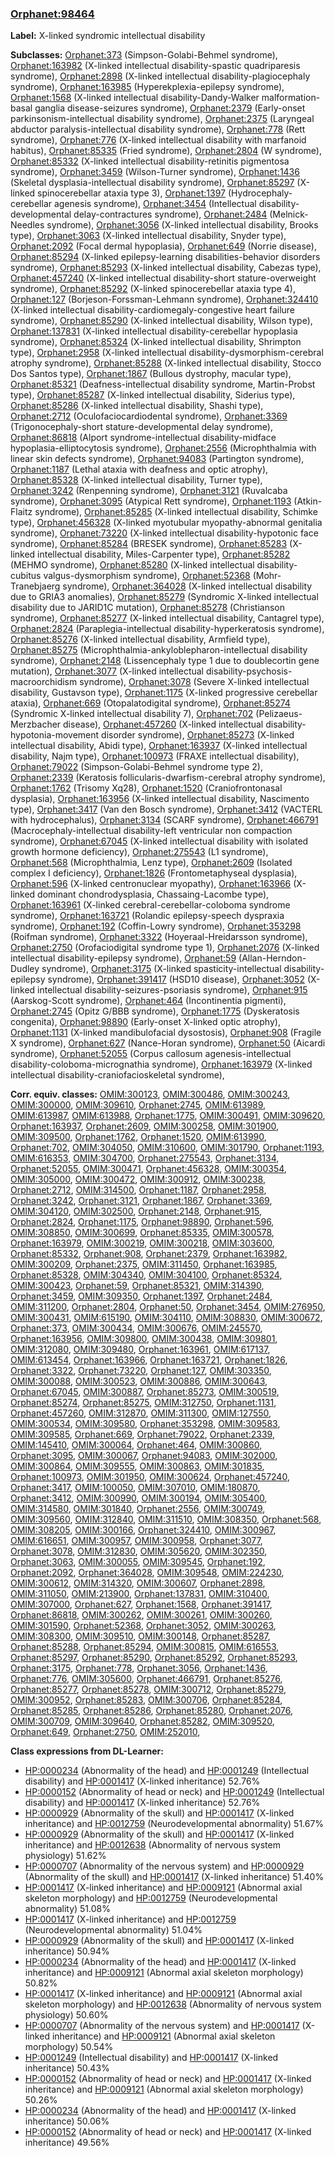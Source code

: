 
### [Orphanet:98464](http://www.orpha.net/ORDO/Orphanet_98464)
**Label:** X-linked syndromic intellectual disability

**Subclasses:** [Orphanet:373](http://www.orpha.net/ORDO/Orphanet_373) (Simpson-Golabi-Behmel syndrome), [Orphanet:163982](http://www.orpha.net/ORDO/Orphanet_163982) (X-linked intellectual disability-spastic quadriparesis syndrome), [Orphanet:2898](http://www.orpha.net/ORDO/Orphanet_2898) (X-linked intellectual disability-plagiocephaly syndrome), [Orphanet:163985](http://www.orpha.net/ORDO/Orphanet_163985) (Hyperekplexia-epilepsy syndrome), [Orphanet:1568](http://www.orpha.net/ORDO/Orphanet_1568) (X-linked intellectual disability-Dandy-Walker malformation-basal ganglia disease-seizures syndrome), [Orphanet:2379](http://www.orpha.net/ORDO/Orphanet_2379) (Early-onset parkinsonism-intellectual disability syndrome), [Orphanet:2375](http://www.orpha.net/ORDO/Orphanet_2375) (Laryngeal abductor paralysis-intellectual disability syndrome), [Orphanet:778](http://www.orpha.net/ORDO/Orphanet_778) (Rett syndrome), [Orphanet:776](http://www.orpha.net/ORDO/Orphanet_776) (X-linked intellectual disability with marfanoid habitus), [Orphanet:85335](http://www.orpha.net/ORDO/Orphanet_85335) (Fried syndrome), [Orphanet:2804](http://www.orpha.net/ORDO/Orphanet_2804) (W syndrome), [Orphanet:85332](http://www.orpha.net/ORDO/Orphanet_85332) (X-linked intellectual disability-retinitis pigmentosa syndrome), [Orphanet:3459](http://www.orpha.net/ORDO/Orphanet_3459) (Wilson-Turner syndrome), [Orphanet:1436](http://www.orpha.net/ORDO/Orphanet_1436) (Skeletal dysplasia-intellectual disability syndrome), [Orphanet:85297](http://www.orpha.net/ORDO/Orphanet_85297) (X-linked spinocerebellar ataxia type 3), [Orphanet:1397](http://www.orpha.net/ORDO/Orphanet_1397) (Hydrocephaly-cerebellar agenesis syndrome), [Orphanet:3454](http://www.orpha.net/ORDO/Orphanet_3454) (Intellectual disability-developmental delay-contractures syndrome), [Orphanet:2484](http://www.orpha.net/ORDO/Orphanet_2484) (Melnick-Needles syndrome), [Orphanet:3056](http://www.orpha.net/ORDO/Orphanet_3056) (X-linked intellectual disability, Brooks type), [Orphanet:3063](http://www.orpha.net/ORDO/Orphanet_3063) (X-linked intellectual disability, Snyder type), [Orphanet:2092](http://www.orpha.net/ORDO/Orphanet_2092) (Focal dermal hypoplasia), [Orphanet:649](http://www.orpha.net/ORDO/Orphanet_649) (Norrie disease), [Orphanet:85294](http://www.orpha.net/ORDO/Orphanet_85294) (X-linked epilepsy-learning disabilities-behavior disorders syndrome), [Orphanet:85293](http://www.orpha.net/ORDO/Orphanet_85293) (X-linked intellectual disability, Cabezas type), [Orphanet:457240](http://www.orpha.net/ORDO/Orphanet_457240) (X-linked intellectual disability-short stature-overweight syndrome), [Orphanet:85292](http://www.orpha.net/ORDO/Orphanet_85292) (X-linked spinocerebellar ataxia type 4), [Orphanet:127](http://www.orpha.net/ORDO/Orphanet_127) (Borjeson-Forssman-Lehmann syndrome), [Orphanet:324410](http://www.orpha.net/ORDO/Orphanet_324410) (X-linked intellectual disability-cardiomegaly-congestive heart failure syndrome), [Orphanet:85290](http://www.orpha.net/ORDO/Orphanet_85290) (X-linked intellectual disability, Wilson type), [Orphanet:137831](http://www.orpha.net/ORDO/Orphanet_137831) (X-linked intellectual disability-cerebellar hypoplasia syndrome), [Orphanet:85324](http://www.orpha.net/ORDO/Orphanet_85324) (X-linked intellectual disability, Shrimpton type), [Orphanet:2958](http://www.orpha.net/ORDO/Orphanet_2958) (X-linked intellectual disability-dysmorphism-cerebral atrophy syndrome), [Orphanet:85288](http://www.orpha.net/ORDO/Orphanet_85288) (X-linked intellectual disability, Stocco Dos Santos type), [Orphanet:1867](http://www.orpha.net/ORDO/Orphanet_1867) (Bullous dystrophy, macular type), [Orphanet:85321](http://www.orpha.net/ORDO/Orphanet_85321) (Deafness-intellectual disability syndrome, Martin-Probst type), [Orphanet:85287](http://www.orpha.net/ORDO/Orphanet_85287) (X-linked intellectual disability, Siderius type), [Orphanet:85286](http://www.orpha.net/ORDO/Orphanet_85286) (X-linked intellectual disability, Shashi type), [Orphanet:2712](http://www.orpha.net/ORDO/Orphanet_2712) (Oculofaciocardiodental syndrome), [Orphanet:3369](http://www.orpha.net/ORDO/Orphanet_3369) (Trigonocephaly-short stature-developmental delay syndrome), [Orphanet:86818](http://www.orpha.net/ORDO/Orphanet_86818) (Alport syndrome-intellectual disability-midface hypoplasia-elliptocytosis syndrome), [Orphanet:2556](http://www.orpha.net/ORDO/Orphanet_2556) (Microphthalmia with linear skin defects syndrome), [Orphanet:94083](http://www.orpha.net/ORDO/Orphanet_94083) (Partington syndrome), [Orphanet:1187](http://www.orpha.net/ORDO/Orphanet_1187) (Lethal ataxia with deafness and optic atrophy), [Orphanet:85328](http://www.orpha.net/ORDO/Orphanet_85328) (X-linked intellectual disability, Turner type), [Orphanet:3242](http://www.orpha.net/ORDO/Orphanet_3242) (Renpenning syndrome), [Orphanet:3121](http://www.orpha.net/ORDO/Orphanet_3121) (Ruvalcaba syndrome), [Orphanet:3095](http://www.orpha.net/ORDO/Orphanet_3095) (Atypical Rett syndrome), [Orphanet:1193](http://www.orpha.net/ORDO/Orphanet_1193) (Atkin-Flaitz syndrome), [Orphanet:85285](http://www.orpha.net/ORDO/Orphanet_85285) (X-linked intellectual disability, Schimke type), [Orphanet:456328](http://www.orpha.net/ORDO/Orphanet_456328) (X-linked myotubular myopathy-abnormal genitalia syndrome), [Orphanet:73220](http://www.orpha.net/ORDO/Orphanet_73220) (X-linked intellectual disability-hypotonic face syndrome), [Orphanet:85284](http://www.orpha.net/ORDO/Orphanet_85284) (BRESEK syndrome), [Orphanet:85283](http://www.orpha.net/ORDO/Orphanet_85283) (X-linked intellectual disability, Miles-Carpenter type), [Orphanet:85282](http://www.orpha.net/ORDO/Orphanet_85282) (MEHMO syndrome), [Orphanet:85280](http://www.orpha.net/ORDO/Orphanet_85280) (X-linked intellectual disability-cubitus valgus-dysmorphism syndrome), [Orphanet:52368](http://www.orpha.net/ORDO/Orphanet_52368) (Mohr-Tranebjaerg syndrome), [Orphanet:364028](http://www.orpha.net/ORDO/Orphanet_364028) (X-linked intellectual disability due to GRIA3 anomalies), [Orphanet:85279](http://www.orpha.net/ORDO/Orphanet_85279) (Syndromic X-linked intellectual disability due to JARID1C mutation), [Orphanet:85278](http://www.orpha.net/ORDO/Orphanet_85278) (Christianson syndrome), [Orphanet:85277](http://www.orpha.net/ORDO/Orphanet_85277) (X-linked intellectual disability, Cantagrel type), [Orphanet:2824](http://www.orpha.net/ORDO/Orphanet_2824) (Paraplegia-intellectual disability-hyperkeratosis syndrome), [Orphanet:85276](http://www.orpha.net/ORDO/Orphanet_85276) (X-linked intellectual disability, Armfield type), [Orphanet:85275](http://www.orpha.net/ORDO/Orphanet_85275) (Microphthalmia-ankyloblepharon-intellectual disability syndrome), [Orphanet:2148](http://www.orpha.net/ORDO/Orphanet_2148) (Lissencephaly type 1 due to doublecortin gene mutation), [Orphanet:3077](http://www.orpha.net/ORDO/Orphanet_3077) (X-linked intellectual disability-psychosis-macroorchidism syndrome), [Orphanet:3078](http://www.orpha.net/ORDO/Orphanet_3078) (Severe X-linked intellectual disability, Gustavson type), [Orphanet:1175](http://www.orpha.net/ORDO/Orphanet_1175) (X-linked progressive cerebellar ataxia), [Orphanet:669](http://www.orpha.net/ORDO/Orphanet_669) (Otopalatodigital syndrome), [Orphanet:85274](http://www.orpha.net/ORDO/Orphanet_85274) (Syndromic X-linked intellectual disability 7), [Orphanet:702](http://www.orpha.net/ORDO/Orphanet_702) (Pelizaeus-Merzbacher disease), [Orphanet:457260](http://www.orpha.net/ORDO/Orphanet_457260) (X-linked intellectual disability-hypotonia-movement disorder syndrome), [Orphanet:85273](http://www.orpha.net/ORDO/Orphanet_85273) (X-linked intellectual disability, Abidi type), [Orphanet:163937](http://www.orpha.net/ORDO/Orphanet_163937) (X-linked intellectual disability, Najm type), [Orphanet:100973](http://www.orpha.net/ORDO/Orphanet_100973) (FRAXE intellectual disability), [Orphanet:79022](http://www.orpha.net/ORDO/Orphanet_79022) (Simpson-Golabi-Behmel syndrome type 2), [Orphanet:2339](http://www.orpha.net/ORDO/Orphanet_2339) (Keratosis follicularis-dwarfism-cerebral atrophy syndrome), [Orphanet:1762](http://www.orpha.net/ORDO/Orphanet_1762) (Trisomy Xq28), [Orphanet:1520](http://www.orpha.net/ORDO/Orphanet_1520) (Craniofrontonasal dysplasia), [Orphanet:163956](http://www.orpha.net/ORDO/Orphanet_163956) (X-linked intellectual disability, Nascimento type), [Orphanet:3417](http://www.orpha.net/ORDO/Orphanet_3417) (Van den Bosch syndrome), [Orphanet:3412](http://www.orpha.net/ORDO/Orphanet_3412) (VACTERL with hydrocephalus), [Orphanet:3134](http://www.orpha.net/ORDO/Orphanet_3134) (SCARF syndrome), [Orphanet:466791](http://www.orpha.net/ORDO/Orphanet_466791) (Macrocephaly-intellectual disability-left ventricular non compaction syndrome), [Orphanet:67045](http://www.orpha.net/ORDO/Orphanet_67045) (X-linked intellectual disability with isolated growth hormone deficiency), [Orphanet:275543](http://www.orpha.net/ORDO/Orphanet_275543) (L1 syndrome), [Orphanet:568](http://www.orpha.net/ORDO/Orphanet_568) (Microphthalmia, Lenz type), [Orphanet:2609](http://www.orpha.net/ORDO/Orphanet_2609) (Isolated complex I deficiency), [Orphanet:1826](http://www.orpha.net/ORDO/Orphanet_1826) (Frontometaphyseal dysplasia), [Orphanet:596](http://www.orpha.net/ORDO/Orphanet_596) (X-linked centronuclear myopathy), [Orphanet:163966](http://www.orpha.net/ORDO/Orphanet_163966) (X-linked dominant chondrodysplasia, Chassaing-Lacombe type), [Orphanet:163961](http://www.orpha.net/ORDO/Orphanet_163961) (X-linked cerebral-cerebellar-coloboma syndrome syndrome), [Orphanet:163721](http://www.orpha.net/ORDO/Orphanet_163721) (Rolandic epilepsy-speech dyspraxia syndrome), [Orphanet:192](http://www.orpha.net/ORDO/Orphanet_192) (Coffin-Lowry syndrome), [Orphanet:353298](http://www.orpha.net/ORDO/Orphanet_353298) (Roifman syndrome), [Orphanet:3322](http://www.orpha.net/ORDO/Orphanet_3322) (Hoyeraal-Hreidarsson syndrome), [Orphanet:2750](http://www.orpha.net/ORDO/Orphanet_2750) (Orofaciodigital syndrome type 1), [Orphanet:2076](http://www.orpha.net/ORDO/Orphanet_2076) (X-linked intellectual disability-epilepsy syndrome), [Orphanet:59](http://www.orpha.net/ORDO/Orphanet_59) (Allan-Herndon-Dudley syndrome), [Orphanet:3175](http://www.orpha.net/ORDO/Orphanet_3175) (X-linked spasticity-intellectual disability-epilepsy syndrome), [Orphanet:391417](http://www.orpha.net/ORDO/Orphanet_391417) (HSD10 disease), [Orphanet:3052](http://www.orpha.net/ORDO/Orphanet_3052) (X-linked intellectual disability-seizures-psoriasis syndrome), [Orphanet:915](http://www.orpha.net/ORDO/Orphanet_915) (Aarskog-Scott syndrome), [Orphanet:464](http://www.orpha.net/ORDO/Orphanet_464) (Incontinentia pigmenti), [Orphanet:2745](http://www.orpha.net/ORDO/Orphanet_2745) (Opitz G/BBB syndrome), [Orphanet:1775](http://www.orpha.net/ORDO/Orphanet_1775) (Dyskeratosis congenita), [Orphanet:98890](http://www.orpha.net/ORDO/Orphanet_98890) (Early-onset X-linked optic atrophy), [Orphanet:1131](http://www.orpha.net/ORDO/Orphanet_1131) (X-linked mandibulofacial dysostosis), [Orphanet:908](http://www.orpha.net/ORDO/Orphanet_908) (Fragile X syndrome), [Orphanet:627](http://www.orpha.net/ORDO/Orphanet_627) (Nance-Horan syndrome), [Orphanet:50](http://www.orpha.net/ORDO/Orphanet_50) (Aicardi syndrome), [Orphanet:52055](http://www.orpha.net/ORDO/Orphanet_52055) (Corpus callosum agenesis-intellectual disability-coloboma-micrognathia syndrome), [Orphanet:163979](http://www.orpha.net/ORDO/Orphanet_163979) (X-linked intellectual disability-craniofacioskeletal syndrome), 

**Corr. equiv. classes:** [OMIM:300123](http://purl.obolibrary.org/obo/OMIM_300123), [OMIM:300486](http://purl.obolibrary.org/obo/OMIM_300486), [OMIM:300243](http://purl.obolibrary.org/obo/OMIM_300243), [OMIM:300000](http://purl.obolibrary.org/obo/OMIM_300000), [OMIM:309610](http://purl.obolibrary.org/obo/OMIM_309610), [Orphanet:2745](http://www.orpha.net/ORDO/Orphanet_2745), [OMIM:613989](http://purl.obolibrary.org/obo/OMIM_613989), [OMIM:613987](http://purl.obolibrary.org/obo/OMIM_613987), [OMIM:613988](http://purl.obolibrary.org/obo/OMIM_613988), [Orphanet:1775](http://www.orpha.net/ORDO/Orphanet_1775), [OMIM:300491](http://purl.obolibrary.org/obo/OMIM_300491), [OMIM:309620](http://purl.obolibrary.org/obo/OMIM_309620), [Orphanet:163937](http://www.orpha.net/ORDO/Orphanet_163937), [Orphanet:2609](http://www.orpha.net/ORDO/Orphanet_2609), [OMIM:300258](http://purl.obolibrary.org/obo/OMIM_300258), [OMIM:301900](http://purl.obolibrary.org/obo/OMIM_301900), [OMIM:309500](http://purl.obolibrary.org/obo/OMIM_309500), [Orphanet:1762](http://www.orpha.net/ORDO/Orphanet_1762), [Orphanet:1520](http://www.orpha.net/ORDO/Orphanet_1520), [OMIM:613990](http://purl.obolibrary.org/obo/OMIM_613990), [Orphanet:702](http://www.orpha.net/ORDO/Orphanet_702), [OMIM:304050](http://purl.obolibrary.org/obo/OMIM_304050), [OMIM:310600](http://purl.obolibrary.org/obo/OMIM_310600), [OMIM:301790](http://purl.obolibrary.org/obo/OMIM_301790), [Orphanet:1193](http://www.orpha.net/ORDO/Orphanet_1193), [OMIM:616353](http://purl.obolibrary.org/obo/OMIM_616353), [OMIM:304700](http://purl.obolibrary.org/obo/OMIM_304700), [Orphanet:275543](http://www.orpha.net/ORDO/Orphanet_275543), [Orphanet:3134](http://www.orpha.net/ORDO/Orphanet_3134), [Orphanet:52055](http://www.orpha.net/ORDO/Orphanet_52055), [OMIM:300471](http://purl.obolibrary.org/obo/OMIM_300471), [Orphanet:456328](http://www.orpha.net/ORDO/Orphanet_456328), [OMIM:300354](http://purl.obolibrary.org/obo/OMIM_300354), [OMIM:305000](http://purl.obolibrary.org/obo/OMIM_305000), [OMIM:300472](http://purl.obolibrary.org/obo/OMIM_300472), [OMIM:300912](http://purl.obolibrary.org/obo/OMIM_300912), [OMIM:300238](http://purl.obolibrary.org/obo/OMIM_300238), [Orphanet:2712](http://www.orpha.net/ORDO/Orphanet_2712), [OMIM:314500](http://purl.obolibrary.org/obo/OMIM_314500), [Orphanet:1187](http://www.orpha.net/ORDO/Orphanet_1187), [Orphanet:2958](http://www.orpha.net/ORDO/Orphanet_2958), [Orphanet:3242](http://www.orpha.net/ORDO/Orphanet_3242), [Orphanet:3121](http://www.orpha.net/ORDO/Orphanet_3121), [Orphanet:1867](http://www.orpha.net/ORDO/Orphanet_1867), [Orphanet:3369](http://www.orpha.net/ORDO/Orphanet_3369), [OMIM:304120](http://purl.obolibrary.org/obo/OMIM_304120), [OMIM:302500](http://purl.obolibrary.org/obo/OMIM_302500), [Orphanet:2148](http://www.orpha.net/ORDO/Orphanet_2148), [Orphanet:915](http://www.orpha.net/ORDO/Orphanet_915), [Orphanet:2824](http://www.orpha.net/ORDO/Orphanet_2824), [Orphanet:1175](http://www.orpha.net/ORDO/Orphanet_1175), [Orphanet:98890](http://www.orpha.net/ORDO/Orphanet_98890), [Orphanet:596](http://www.orpha.net/ORDO/Orphanet_596), [OMIM:308850](http://purl.obolibrary.org/obo/OMIM_308850), [OMIM:300699](http://purl.obolibrary.org/obo/OMIM_300699), [Orphanet:85335](http://www.orpha.net/ORDO/Orphanet_85335), [OMIM:300578](http://purl.obolibrary.org/obo/OMIM_300578), [Orphanet:163979](http://www.orpha.net/ORDO/Orphanet_163979), [OMIM:300219](http://purl.obolibrary.org/obo/OMIM_300219), [OMIM:300218](http://purl.obolibrary.org/obo/OMIM_300218), [OMIM:303600](http://purl.obolibrary.org/obo/OMIM_303600), [Orphanet:85332](http://www.orpha.net/ORDO/Orphanet_85332), [Orphanet:908](http://www.orpha.net/ORDO/Orphanet_908), [Orphanet:2379](http://www.orpha.net/ORDO/Orphanet_2379), [Orphanet:163982](http://www.orpha.net/ORDO/Orphanet_163982), [OMIM:300209](http://purl.obolibrary.org/obo/OMIM_300209), [Orphanet:2375](http://www.orpha.net/ORDO/Orphanet_2375), [OMIM:311450](http://purl.obolibrary.org/obo/OMIM_311450), [Orphanet:163985](http://www.orpha.net/ORDO/Orphanet_163985), [Orphanet:85328](http://www.orpha.net/ORDO/Orphanet_85328), [OMIM:304340](http://purl.obolibrary.org/obo/OMIM_304340), [OMIM:304100](http://purl.obolibrary.org/obo/OMIM_304100), [Orphanet:85324](http://www.orpha.net/ORDO/Orphanet_85324), [OMIM:300423](http://purl.obolibrary.org/obo/OMIM_300423), [Orphanet:59](http://www.orpha.net/ORDO/Orphanet_59), [Orphanet:85321](http://www.orpha.net/ORDO/Orphanet_85321), [OMIM:314390](http://purl.obolibrary.org/obo/OMIM_314390), [Orphanet:3459](http://www.orpha.net/ORDO/Orphanet_3459), [OMIM:309350](http://purl.obolibrary.org/obo/OMIM_309350), [Orphanet:1397](http://www.orpha.net/ORDO/Orphanet_1397), [Orphanet:2484](http://www.orpha.net/ORDO/Orphanet_2484), [OMIM:311200](http://purl.obolibrary.org/obo/OMIM_311200), [Orphanet:2804](http://www.orpha.net/ORDO/Orphanet_2804), [Orphanet:50](http://www.orpha.net/ORDO/Orphanet_50), [Orphanet:3454](http://www.orpha.net/ORDO/Orphanet_3454), [OMIM:276950](http://purl.obolibrary.org/obo/OMIM_276950), [OMIM:300431](http://purl.obolibrary.org/obo/OMIM_300431), [OMIM:615190](http://purl.obolibrary.org/obo/OMIM_615190), [OMIM:304110](http://purl.obolibrary.org/obo/OMIM_304110), [OMIM:308830](http://purl.obolibrary.org/obo/OMIM_308830), [OMIM:300672](http://purl.obolibrary.org/obo/OMIM_300672), [Orphanet:373](http://www.orpha.net/ORDO/Orphanet_373), [OMIM:300434](http://purl.obolibrary.org/obo/OMIM_300434), [OMIM:300676](http://purl.obolibrary.org/obo/OMIM_300676), [OMIM:245570](http://purl.obolibrary.org/obo/OMIM_245570), [Orphanet:163956](http://www.orpha.net/ORDO/Orphanet_163956), [OMIM:309800](http://purl.obolibrary.org/obo/OMIM_309800), [OMIM:300438](http://purl.obolibrary.org/obo/OMIM_300438), [OMIM:309801](http://purl.obolibrary.org/obo/OMIM_309801), [OMIM:312080](http://purl.obolibrary.org/obo/OMIM_312080), [OMIM:309480](http://purl.obolibrary.org/obo/OMIM_309480), [Orphanet:163961](http://www.orpha.net/ORDO/Orphanet_163961), [OMIM:617137](http://purl.obolibrary.org/obo/OMIM_617137), [OMIM:613454](http://purl.obolibrary.org/obo/OMIM_613454), [Orphanet:163966](http://www.orpha.net/ORDO/Orphanet_163966), [Orphanet:163721](http://www.orpha.net/ORDO/Orphanet_163721), [Orphanet:1826](http://www.orpha.net/ORDO/Orphanet_1826), [Orphanet:3322](http://www.orpha.net/ORDO/Orphanet_3322), [Orphanet:73220](http://www.orpha.net/ORDO/Orphanet_73220), [Orphanet:127](http://www.orpha.net/ORDO/Orphanet_127), [OMIM:303350](http://purl.obolibrary.org/obo/OMIM_303350), [OMIM:300088](http://purl.obolibrary.org/obo/OMIM_300088), [OMIM:300523](http://purl.obolibrary.org/obo/OMIM_300523), [OMIM:300886](http://purl.obolibrary.org/obo/OMIM_300886), [OMIM:300643](http://purl.obolibrary.org/obo/OMIM_300643), [Orphanet:67045](http://www.orpha.net/ORDO/Orphanet_67045), [OMIM:300887](http://purl.obolibrary.org/obo/OMIM_300887), [Orphanet:85273](http://www.orpha.net/ORDO/Orphanet_85273), [OMIM:300519](http://purl.obolibrary.org/obo/OMIM_300519), [Orphanet:85274](http://www.orpha.net/ORDO/Orphanet_85274), [Orphanet:85275](http://www.orpha.net/ORDO/Orphanet_85275), [OMIM:312750](http://purl.obolibrary.org/obo/OMIM_312750), [Orphanet:1131](http://www.orpha.net/ORDO/Orphanet_1131), [Orphanet:457260](http://www.orpha.net/ORDO/Orphanet_457260), [OMIM:312870](http://purl.obolibrary.org/obo/OMIM_312870), [OMIM:311300](http://purl.obolibrary.org/obo/OMIM_311300), [OMIM:127550](http://purl.obolibrary.org/obo/OMIM_127550), [OMIM:300534](http://purl.obolibrary.org/obo/OMIM_300534), [OMIM:309580](http://purl.obolibrary.org/obo/OMIM_309580), [Orphanet:353298](http://www.orpha.net/ORDO/Orphanet_353298), [OMIM:309583](http://purl.obolibrary.org/obo/OMIM_309583), [OMIM:309585](http://purl.obolibrary.org/obo/OMIM_309585), [Orphanet:669](http://www.orpha.net/ORDO/Orphanet_669), [Orphanet:79022](http://www.orpha.net/ORDO/Orphanet_79022), [Orphanet:2339](http://www.orpha.net/ORDO/Orphanet_2339), [OMIM:145410](http://purl.obolibrary.org/obo/OMIM_145410), [OMIM:300064](http://purl.obolibrary.org/obo/OMIM_300064), [Orphanet:464](http://www.orpha.net/ORDO/Orphanet_464), [OMIM:300860](http://purl.obolibrary.org/obo/OMIM_300860), [Orphanet:3095](http://www.orpha.net/ORDO/Orphanet_3095), [OMIM:300067](http://purl.obolibrary.org/obo/OMIM_300067), [Orphanet:94083](http://www.orpha.net/ORDO/Orphanet_94083), [OMIM:302000](http://purl.obolibrary.org/obo/OMIM_302000), [OMIM:300864](http://purl.obolibrary.org/obo/OMIM_300864), [OMIM:309555](http://purl.obolibrary.org/obo/OMIM_309555), [OMIM:300863](http://purl.obolibrary.org/obo/OMIM_300863), [OMIM:301835](http://purl.obolibrary.org/obo/OMIM_301835), [Orphanet:100973](http://www.orpha.net/ORDO/Orphanet_100973), [OMIM:301950](http://purl.obolibrary.org/obo/OMIM_301950), [OMIM:300624](http://purl.obolibrary.org/obo/OMIM_300624), [Orphanet:457240](http://www.orpha.net/ORDO/Orphanet_457240), [Orphanet:3417](http://www.orpha.net/ORDO/Orphanet_3417), [OMIM:100050](http://purl.obolibrary.org/obo/OMIM_100050), [OMIM:307010](http://purl.obolibrary.org/obo/OMIM_307010), [OMIM:180870](http://purl.obolibrary.org/obo/OMIM_180870), [Orphanet:3412](http://www.orpha.net/ORDO/Orphanet_3412), [OMIM:300990](http://purl.obolibrary.org/obo/OMIM_300990), [OMIM:300194](http://purl.obolibrary.org/obo/OMIM_300194), [OMIM:305400](http://purl.obolibrary.org/obo/OMIM_305400), [OMIM:314580](http://purl.obolibrary.org/obo/OMIM_314580), [OMIM:301840](http://purl.obolibrary.org/obo/OMIM_301840), [Orphanet:2556](http://www.orpha.net/ORDO/Orphanet_2556), [OMIM:300749](http://purl.obolibrary.org/obo/OMIM_300749), [OMIM:309560](http://purl.obolibrary.org/obo/OMIM_309560), [OMIM:312840](http://purl.obolibrary.org/obo/OMIM_312840), [OMIM:311510](http://purl.obolibrary.org/obo/OMIM_311510), [OMIM:308350](http://purl.obolibrary.org/obo/OMIM_308350), [Orphanet:568](http://www.orpha.net/ORDO/Orphanet_568), [OMIM:308205](http://purl.obolibrary.org/obo/OMIM_308205), [OMIM:300166](http://purl.obolibrary.org/obo/OMIM_300166), [Orphanet:324410](http://www.orpha.net/ORDO/Orphanet_324410), [OMIM:300967](http://purl.obolibrary.org/obo/OMIM_300967), [OMIM:616651](http://purl.obolibrary.org/obo/OMIM_616651), [OMIM:300957](http://purl.obolibrary.org/obo/OMIM_300957), [OMIM:300958](http://purl.obolibrary.org/obo/OMIM_300958), [Orphanet:3077](http://www.orpha.net/ORDO/Orphanet_3077), [Orphanet:3078](http://www.orpha.net/ORDO/Orphanet_3078), [OMIM:312830](http://purl.obolibrary.org/obo/OMIM_312830), [OMIM:305620](http://purl.obolibrary.org/obo/OMIM_305620), [OMIM:302350](http://purl.obolibrary.org/obo/OMIM_302350), [Orphanet:3063](http://www.orpha.net/ORDO/Orphanet_3063), [OMIM:300055](http://purl.obolibrary.org/obo/OMIM_300055), [OMIM:309545](http://purl.obolibrary.org/obo/OMIM_309545), [Orphanet:192](http://www.orpha.net/ORDO/Orphanet_192), [Orphanet:2092](http://www.orpha.net/ORDO/Orphanet_2092), [Orphanet:364028](http://www.orpha.net/ORDO/Orphanet_364028), [OMIM:309548](http://purl.obolibrary.org/obo/OMIM_309548), [OMIM:224230](http://purl.obolibrary.org/obo/OMIM_224230), [OMIM:300612](http://purl.obolibrary.org/obo/OMIM_300612), [OMIM:314320](http://purl.obolibrary.org/obo/OMIM_314320), [OMIM:300607](http://purl.obolibrary.org/obo/OMIM_300607), [Orphanet:2898](http://www.orpha.net/ORDO/Orphanet_2898), [OMIM:311050](http://purl.obolibrary.org/obo/OMIM_311050), [OMIM:213900](http://purl.obolibrary.org/obo/OMIM_213900), [Orphanet:137831](http://www.orpha.net/ORDO/Orphanet_137831), [OMIM:310400](http://purl.obolibrary.org/obo/OMIM_310400), [OMIM:307000](http://purl.obolibrary.org/obo/OMIM_307000), [Orphanet:627](http://www.orpha.net/ORDO/Orphanet_627), [Orphanet:1568](http://www.orpha.net/ORDO/Orphanet_1568), [Orphanet:391417](http://www.orpha.net/ORDO/Orphanet_391417), [Orphanet:86818](http://www.orpha.net/ORDO/Orphanet_86818), [OMIM:300262](http://purl.obolibrary.org/obo/OMIM_300262), [OMIM:300261](http://purl.obolibrary.org/obo/OMIM_300261), [OMIM:300260](http://purl.obolibrary.org/obo/OMIM_300260), [OMIM:301590](http://purl.obolibrary.org/obo/OMIM_301590), [Orphanet:52368](http://www.orpha.net/ORDO/Orphanet_52368), [Orphanet:3052](http://www.orpha.net/ORDO/Orphanet_3052), [OMIM:300263](http://purl.obolibrary.org/obo/OMIM_300263), [OMIM:308300](http://purl.obolibrary.org/obo/OMIM_308300), [OMIM:309510](http://purl.obolibrary.org/obo/OMIM_309510), [OMIM:300148](http://purl.obolibrary.org/obo/OMIM_300148), [Orphanet:85287](http://www.orpha.net/ORDO/Orphanet_85287), [Orphanet:85288](http://www.orpha.net/ORDO/Orphanet_85288), [Orphanet:85294](http://www.orpha.net/ORDO/Orphanet_85294), [OMIM:300815](http://purl.obolibrary.org/obo/OMIM_300815), [OMIM:616553](http://purl.obolibrary.org/obo/OMIM_616553), [Orphanet:85297](http://www.orpha.net/ORDO/Orphanet_85297), [Orphanet:85290](http://www.orpha.net/ORDO/Orphanet_85290), [Orphanet:85292](http://www.orpha.net/ORDO/Orphanet_85292), [Orphanet:85293](http://www.orpha.net/ORDO/Orphanet_85293), [Orphanet:3175](http://www.orpha.net/ORDO/Orphanet_3175), [Orphanet:778](http://www.orpha.net/ORDO/Orphanet_778), [Orphanet:3056](http://www.orpha.net/ORDO/Orphanet_3056), [Orphanet:1436](http://www.orpha.net/ORDO/Orphanet_1436), [Orphanet:776](http://www.orpha.net/ORDO/Orphanet_776), [OMIM:305600](http://purl.obolibrary.org/obo/OMIM_305600), [Orphanet:466791](http://www.orpha.net/ORDO/Orphanet_466791), [Orphanet:85276](http://www.orpha.net/ORDO/Orphanet_85276), [Orphanet:85277](http://www.orpha.net/ORDO/Orphanet_85277), [Orphanet:85278](http://www.orpha.net/ORDO/Orphanet_85278), [OMIM:300712](http://purl.obolibrary.org/obo/OMIM_300712), [Orphanet:85279](http://www.orpha.net/ORDO/Orphanet_85279), [OMIM:300952](http://purl.obolibrary.org/obo/OMIM_300952), [Orphanet:85283](http://www.orpha.net/ORDO/Orphanet_85283), [OMIM:300706](http://purl.obolibrary.org/obo/OMIM_300706), [Orphanet:85284](http://www.orpha.net/ORDO/Orphanet_85284), [Orphanet:85285](http://www.orpha.net/ORDO/Orphanet_85285), [Orphanet:85286](http://www.orpha.net/ORDO/Orphanet_85286), [Orphanet:85280](http://www.orpha.net/ORDO/Orphanet_85280), [Orphanet:2076](http://www.orpha.net/ORDO/Orphanet_2076), [OMIM:300709](http://purl.obolibrary.org/obo/OMIM_300709), [OMIM:309640](http://purl.obolibrary.org/obo/OMIM_309640), [Orphanet:85282](http://www.orpha.net/ORDO/Orphanet_85282), [OMIM:309520](http://purl.obolibrary.org/obo/OMIM_309520), [Orphanet:649](http://www.orpha.net/ORDO/Orphanet_649), [Orphanet:2750](http://www.orpha.net/ORDO/Orphanet_2750), [OMIM:252010](http://purl.obolibrary.org/obo/OMIM_252010), 

**Class expressions from DL-Learner:**

- [HP:0000234](http://purl.obolibrary.org/obo/HP_0000234) (Abnormality of the head) and [HP:0001249](http://purl.obolibrary.org/obo/HP_0001249) (Intellectual disability) and [HP:0001417](http://purl.obolibrary.org/obo/HP_0001417) (X-linked inheritance) 52.76%
- [HP:0000152](http://purl.obolibrary.org/obo/HP_0000152) (Abnormality of head or neck) and [HP:0001249](http://purl.obolibrary.org/obo/HP_0001249) (Intellectual disability) and [HP:0001417](http://purl.obolibrary.org/obo/HP_0001417) (X-linked inheritance) 52.76%
- [HP:0000929](http://purl.obolibrary.org/obo/HP_0000929) (Abnormality of the skull) and [HP:0001417](http://purl.obolibrary.org/obo/HP_0001417) (X-linked inheritance) and [HP:0012759](http://purl.obolibrary.org/obo/HP_0012759) (Neurodevelopmental abnormality) 51.67%
- [HP:0000929](http://purl.obolibrary.org/obo/HP_0000929) (Abnormality of the skull) and [HP:0001417](http://purl.obolibrary.org/obo/HP_0001417) (X-linked inheritance) and [HP:0012638](http://purl.obolibrary.org/obo/HP_0012638) (Abnormality of nervous system physiology) 51.62%
- [HP:0000707](http://purl.obolibrary.org/obo/HP_0000707) (Abnormality of the nervous system) and [HP:0000929](http://purl.obolibrary.org/obo/HP_0000929) (Abnormality of the skull) and [HP:0001417](http://purl.obolibrary.org/obo/HP_0001417) (X-linked inheritance) 51.40%
- [HP:0001417](http://purl.obolibrary.org/obo/HP_0001417) (X-linked inheritance) and [HP:0009121](http://purl.obolibrary.org/obo/HP_0009121) (Abnormal axial skeleton morphology) and [HP:0012759](http://purl.obolibrary.org/obo/HP_0012759) (Neurodevelopmental abnormality) 51.08%
- [HP:0001417](http://purl.obolibrary.org/obo/HP_0001417) (X-linked inheritance) and [HP:0012759](http://purl.obolibrary.org/obo/HP_0012759) (Neurodevelopmental abnormality) 51.04%
- [HP:0000929](http://purl.obolibrary.org/obo/HP_0000929) (Abnormality of the skull) and [HP:0001417](http://purl.obolibrary.org/obo/HP_0001417) (X-linked inheritance) 50.94%
- [HP:0000234](http://purl.obolibrary.org/obo/HP_0000234) (Abnormality of the head) and [HP:0001417](http://purl.obolibrary.org/obo/HP_0001417) (X-linked inheritance) and [HP:0009121](http://purl.obolibrary.org/obo/HP_0009121) (Abnormal axial skeleton morphology) 50.82%
- [HP:0001417](http://purl.obolibrary.org/obo/HP_0001417) (X-linked inheritance) and [HP:0009121](http://purl.obolibrary.org/obo/HP_0009121) (Abnormal axial skeleton morphology) and [HP:0012638](http://purl.obolibrary.org/obo/HP_0012638) (Abnormality of nervous system physiology) 50.60%
- [HP:0000707](http://purl.obolibrary.org/obo/HP_0000707) (Abnormality of the nervous system) and [HP:0001417](http://purl.obolibrary.org/obo/HP_0001417) (X-linked inheritance) and [HP:0009121](http://purl.obolibrary.org/obo/HP_0009121) (Abnormal axial skeleton morphology) 50.54%
- [HP:0001249](http://purl.obolibrary.org/obo/HP_0001249) (Intellectual disability) and [HP:0001417](http://purl.obolibrary.org/obo/HP_0001417) (X-linked inheritance) 50.43%
- [HP:0000152](http://purl.obolibrary.org/obo/HP_0000152) (Abnormality of head or neck) and [HP:0001417](http://purl.obolibrary.org/obo/HP_0001417) (X-linked inheritance) and [HP:0009121](http://purl.obolibrary.org/obo/HP_0009121) (Abnormal axial skeleton morphology) 50.26%
- [HP:0000234](http://purl.obolibrary.org/obo/HP_0000234) (Abnormality of the head) and [HP:0001417](http://purl.obolibrary.org/obo/HP_0001417) (X-linked inheritance) 50.06%
- [HP:0000152](http://purl.obolibrary.org/obo/HP_0000152) (Abnormality of head or neck) and [HP:0001417](http://purl.obolibrary.org/obo/HP_0001417) (X-linked inheritance) 49.56%


